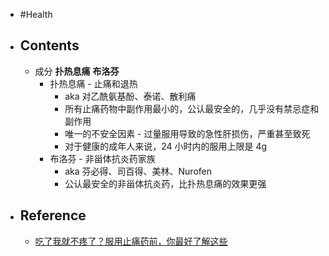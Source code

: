 - #Health
- ## Contents
	- 成分 **扑热息痛** **布洛芬**
		- 扑热息痛 - 止痛和退热
			- aka 对乙酰氨基酚、泰诺、散利痛
			- 所有止痛药物中副作用最小的，公认最安全的，几乎没有禁忌症和副作用
			- 唯一的不安全因素 - 过量服用导致的急性肝损伤，严重甚至致死
			- 对于健康的成年人来说，24 小时内的服用上限是 4g
		- 布洛芬 - 非甾体抗炎药家族
			- aka 芬必得、司百得、美林、Nurofen
			- 公认最安全的非甾体抗炎药，比扑热息痛的效果更强
- ## Reference
	- [ 吃了我就不疼了？服用止痛药前，你最好了解这些](https://sspai.com/post/74125)